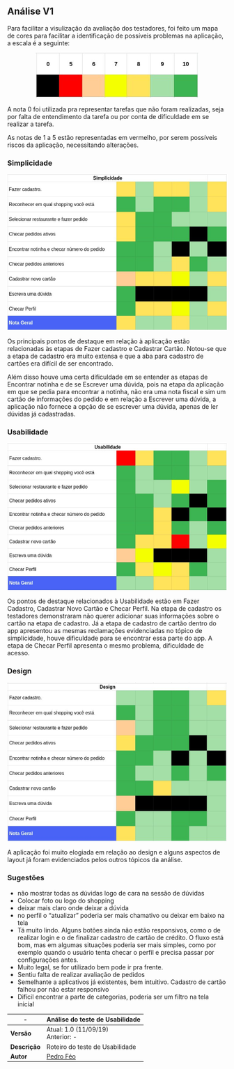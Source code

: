 ## Análise V1

Para facilitar a visulização da avaliação dos testadores, foi feito um mapa de cores para facilitar a identificação de possíveis problemas na aplicação, a escala é a seguinte:

<div align="center">
    <img src="/../../../images/testes_usabilidade/escala.jpg">
</div>

A nota 0 foi utilizada pra representar tarefas que não foram realizadas, seja por falta de entendimento da tarefa ou por conta de dificuldade em se realizar a tarefa.

As notas de 1 a 5 estão representadas em vermelho, por serem possíveis riscos da aplicação, necessitando alterações.

### Simplicidade

<div align="center">
    <img src="/../../../images/testes_usabilidade/simplicidade-v1.jpg">
</div>

Os principais pontos de destaque em relação à aplicação estão relacionadas às etapas de Fazer cadastro e Cadastrar Cartão. Notou-se que a etapa de cadastro era muito extensa e que a aba para cadastro de cartões era difícil de ser encontrado.

Além disso houve uma certa dificuldade em se entender as etapas de Encontrar notinha e de se Escrever uma dúvida, pois na etapa da aplicação em que se pedia para encontrar a notinha, não era uma nota fiscal e sim um cartão de informações do pedido e em relação a Escrever uma dúvida, a aplicação não fornece a opção de se escrever uma dúvida, apenas de ler dúvidas já cadastradas.

### Usabilidade

<div align="center">
    <img src="/../../../images/testes_usabilidade/usabilidade-v1.jpg">
</div>

Os pontos de destaque relacionados à Usabilidade estão em Fazer Cadastro, Cadastrar Novo Cartão e Checar Perfil. Na etapa de cadastro os testadores demonstraram não querer adicionar suas informações sobre o cartão na etapa de cadastro. Já a etapa de cadastro de cartão dentro do app apresentou as mesmas reclamações evidenciadas no tópico de simplicidade, houve dificuldade para se encontrar essa parte do app. A etapa de Checar Perfil apresenta o mesmo problema, dificuldade de acesso.

### Design

<div align="center">
    <img src="/../../../images/testes_usabilidade/design-v1.jpg">
</div>

A aplicação foi muito elogiada em relação ao design e alguns aspectos de layout já foram evidenciados pelos outros tópicos da análise.

### Sugestões 

 - não mostrar todas as dúvidas logo de cara na sessão de dúvidas
 - Colocar foto ou logo do shopping 
 - deixar mais claro onde deixar a dúvida 
 - no perfil o “atualizar” poderia ser mais chamativo ou deixar em baixo na tela
 - Tá muito lindo. Alguns botões ainda não estão responsivos, como o de realizar login e o de finalizar cadastro de cartão de crédito. O fluxo está bom, mas em algumas situações poderia ser mais simples, como por exemplo quando o usuário tenta checar o perfil e precisa passar por configurações antes.
 - Muito legal, se for utilizado bem pode ir pra frente.
 - Sentiu falta de realizar avaliação de pedidos
 - Semelhante a aplicativos já existentes, bem intuitivo. Cadastro de cartão falhou por não estar responsivo
 - Difícil encontrar a parte de categorias, poderia ser um filtro na tela inicial

| **-** | **Análise do teste de Usabilidade** |
|--|--|
| **Versão** | Atual: 1.0 (11/09/19) <br> Anterior: - |
| **Descrição** | Roteiro do teste de Usabilidade  |
| **Autor** | [Pedro Féo](https://github.com/Phe0) |

